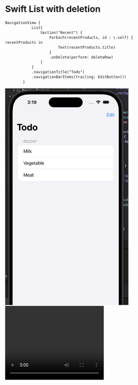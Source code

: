# Swift List with deletion

```
NavigationView {
            List{
                Section("Recent") {
                    ForEach(recentProducts, id : \.self) { recentProducts in
                        Text(recentProducts.title)
                    }
                    .onDelete(perform: deleteRow)
                }
            }
            .navigationTitle("Todo")
            .navigationBarItems(trailing: EditButton())
        }
```

<img src="swift-list.png" alt="drawing" width="400"/>

<video width="320" height="240" controls>
  <source src="https://xfido.com/publicfile/swift-list.mov" type="video/mp4">
</video>
